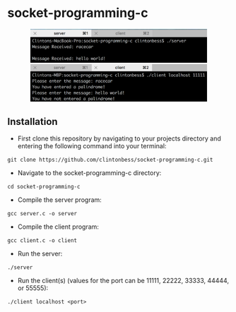 # socket-programming-c

<div style="text-align:center"><img src ="server.png" width="400"/></div>
<div style="text-align:center"><img src ="client.png" width="400" /></div>

## Installation
- First clone this repository by navigating to your projects directory and entering the following command into your terminal:
```
git clone https://github.com/clintonbess/socket-programming-c.git
```
- Navigate to the socket-programming-c directory:
```
cd socket-programming-c
```
- Compile the server program:
```
gcc server.c -o server
```
- Compile the client program:
```
gcc client.c -o client
```
- Run the server:
```
./server
```
- Run the client(s) (values for the port can be 11111, 22222, 33333, 44444, or 55555):
```
./client localhost <port>
```
